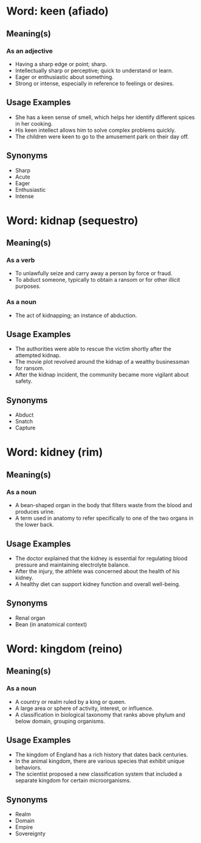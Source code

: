 # Word: keen (afiado)  
## Meaning(s)  
### As an adjective  
- Having a sharp edge or point; sharp.  
- Intellectually sharp or perceptive; quick to understand or learn.  
- Eager or enthusiastic about something.  
- Strong or intense, especially in reference to feelings or desires.  

## Usage Examples  
- She has a keen sense of smell, which helps her identify different spices in her cooking.  
- His keen intellect allows him to solve complex problems quickly.  
- The children were keen to go to the amusement park on their day off.  

## Synonyms  
- Sharp  
- Acute  
- Eager  
- Enthusiastic  
- Intense  

# Word: kidnap (sequestro)  
## Meaning(s)  
### As a verb  
- To unlawfully seize and carry away a person by force or fraud.  
- To abduct someone, typically to obtain a ransom or for other illicit purposes.  

### As a noun  
- The act of kidnapping; an instance of abduction.  

## Usage Examples  
- The authorities were able to rescue the victim shortly after the attempted kidnap.  
- The movie plot revolved around the kidnap of a wealthy businessman for ransom.  
- After the kidnap incident, the community became more vigilant about safety.  

## Synonyms  
- Abduct  
- Snatch  
- Capture  

# Word: kidney (rim)  
## Meaning(s)  
### As a noun  
- A bean-shaped organ in the body that filters waste from the blood and produces urine.  
- A term used in anatomy to refer specifically to one of the two organs in the lower back.  

## Usage Examples  
- The doctor explained that the kidney is essential for regulating blood pressure and maintaining electrolyte balance.  
- After the injury, the athlete was concerned about the health of his kidney.  
- A healthy diet can support kidney function and overall well-being.  

## Synonyms  
- Renal organ  
- Bean (in anatomical context)

# Word: kingdom (reino)  
## Meaning(s)  
### As a noun  
- A country or realm ruled by a king or queen.  
- A large area or sphere of activity, interest, or influence.  
- A classification in biological taxonomy that ranks above phylum and below domain, grouping organisms.  

## Usage Examples  
- The kingdom of England has a rich history that dates back centuries.  
- In the animal kingdom, there are various species that exhibit unique behaviors.  
- The scientist proposed a new classification system that included a separate kingdom for certain microorganisms.  

## Synonyms  
- Realm  
- Domain  
- Empire  
- Sovereignty  

